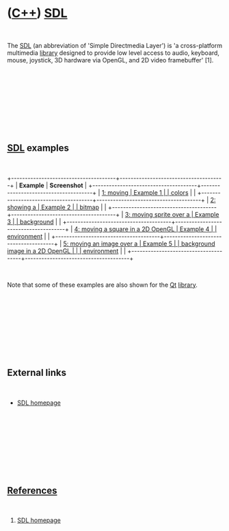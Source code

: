 



 

 

 

 

 

([C++](Cpp.md)) [SDL](CppSdl.md)
==================================

 

The [SDL](CppSdl.md) (an abbreviation of 'Simple Directmedia Layer') is
'a cross-platform multimedia [library](CppLibrary.md) designed to
provide low level access to audio, keyboard, mouse, joystick, 3D
hardware via OpenGL, and 2D video framebuffer' \[1\].

 

 

 

 

 

[SDL](CppSdl.md) examples
--------------------------

 

+--------------------------------------+--------------------------------------+
| **Example**                          | **Screenshot**                       |
+--------------------------------------+--------------------------------------+
| [1: moving                           | Example 1                            |
| colors](CppSdlExample1.md)          |                                      |
+--------------------------------------+--------------------------------------+
| [2: showing a                        | Example 2                            |
| bitmap](CppSdlExample2.md)          |                                      |
+--------------------------------------+--------------------------------------+
| [3: moving sprite over a             | Example 3                            |
| background](CppSdlExample3.md)      |                                      |
+--------------------------------------+--------------------------------------+
| [4: moving a square in a 2D OpenGL   | Example 4                            |
| environment](CppSdlExample4.md)     |                                      |
+--------------------------------------+--------------------------------------+
| [5: moving an image over a           | Example 5                            |
| background image in a 2D OpenGL      |                                      |
| environment](CppSdlExample5.md)     |                                      |
+--------------------------------------+--------------------------------------+

 

Note that some of these examples are also shown for the [Qt](CppQt.md)
[library](CppLibrary.md).

 

 

 

 

 

External links
--------------

 

-   [SDL homepage](http://www.libsdl.org)

 

 

 

 

 

[References](CppReferences.md)
-------------------------------

 

1.  [SDL homepage](http://www.libsdl.org)

 

 

 

 

 





 



